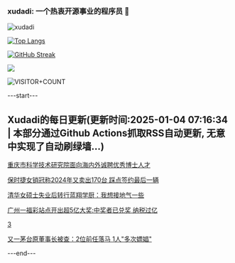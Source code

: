 ### xudadi: 一个热衷开源事业的程序员 👋

![xudadi](https://github-readme-stats-git-masterorgs-github-readme-stats-team.vercel.app/api?username=xudadi)

[![Top Langs](https://github-readme-stats.vercel.app/api/top-langs/?username=xudadi)](https://github.com/anuraghazra/github-readme-stats)

[![GitHub Streak](https://streak-stats.demolab.com?user=xudadi&locale=zh_Hans)](https://git.io/streak-stats)

![](https://raw.githubusercontent.com/xudadi/xudadi/main/assets/github-contribution-grid-snake.svg)

![VISITOR+COUNT](https://komarev.com/ghpvc/?username=xudadi&label=VISITOR+COUNT)


---start---

## Xudadi的每日更新(更新时间:2025-01-04 07:16:34 | 本部分通过Github Actions抓取RSS自动更新, 无意中实现了自动刷绿墙...)

[重庆市科学技术研究院面向海内外诚聘优秀博士人才](https://www.gongkaoleida.com/article/2254205)

[保时捷女销冠称2024年又卖出170台 踩点签约最后一辆](https://m.163.com/news/article/JL0RDQUO00019B3E.html)

[清华女硕士失业后转行蓝翔学厨：我想接地气一些](https://m.163.com/news/article/JL0N9E9700019K82.html)

[广州一福彩站点开出超5亿大奖:中奖者已兑奖 纳税过亿](https://m.163.com/news/article/JL0O16040534A4SC.html)

[3](https://m.163.com/touch/news/sub/domestic)

[又一茅台原董事长被查：2位前任落马 1人"多次嫖娼"](https://m.163.com/news/article/JL0N4CS50514BE2Q.html)

---end---
